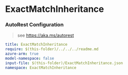 # ExactMatchInheritance
### AutoRest Configuration
> see https://aka.ms/autorest

``` yaml
title: ExactMatchInheritance
require: $(this-folder)/../../../readme.md
azure-arm: true
model-namespace: false
input-file: $(this-folder)/ExactMatchInheritance.json
namespace: ExactMatchInheritance
```
